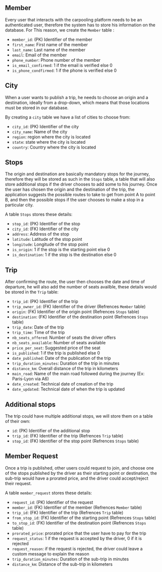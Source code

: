 ## Member

Every user that interacts with the carpooling platform needs to be an authenticated user, therefore the system has to
store his information on the database.
For This reason, we create the `Member` table :
- `member_id`: (PK) Identifier of the member
- `first_name`: First name of the member
- `last_name`: Last name of the member
- `email`:  Email of the member
- `phone_number`: Phone number of the member
- `is_email_confirmed`: 1 if the email is verified else 0
- `is_phone_condfirmed`: 1 if the phone is verified else 0

## City

When a user wants to publish a trip, he needs to choose an origin and a destination, ideally from a drop-down,
which means that those locations must be stored in our database.

By creating a `city` table we have a list of cities to choose from:
- `city_id`: (PK) Identifier of the city
- `city_name`: Name of the city
- `region`: region where the city is located
- `state`: state where the city is located
- `country`: Country where the city is located

## Stops

The origin and destination are basically mandatory stops for the journey, therefore they will be stored as such in 
the `Stops` table, a table that will also store additional stops if the driver chooses to add some to his journey.
Once the user has chosen the origin and the destination of the trip, the application suggests the possible routes to 
take to get from point A to point B, and then the possible stops if the user chooses to make a stop in a particular city.

A table `Stops` stores these details:
- `stop_id`: (PK) Identifier of the stop
- `city_id`: (FK) Identifier of the city
- `address`: Address of the stop
- `latitude`: Latitude of the stop point
- `longitude`: Longitude of the stop point
- `is_origin`: 1 if the stop is the starting point else 0
- `is_destination`: 1 if the stop is the destination else 0

## Trip

After confirming the route, the user then chooses the date and time of departure, he will also add the number of seats
availble, these details would be stored in the `Trip` table:
- `trip_id`: (PK) Identifier of the trip
- `trip_owner_id`: (FK) Identifier of the driver (Refrences `Member` table)
- `origin`: (FK) Identifier of the origin point (Refrences `Stops` table)
- `destination`: (FK) Identifier of the destination point (Refrences `Stops` table)
- `trip_date`: Date of the trip
- `trip_time`: Time of the trip
- `nb_seats_offered`: Number of seats the driver offers
- `nb_seats_available`: Number of seats available
- `price_per_seat`: Suggested price of the seat
- `is_published`: 1 if the trip is published else 0
- `date_published`: Date of the publication of the trip
- `trip_duration_minutes`: Duration of the trip in minutes
- `distance_km`: Overall distance of the trip in kilometers
- `main_road`: Name of the main road followed during the journey (Ex: Paris-Lyon via A6)
- `date_created`: Technical date of creation of the trip
- `date_updated`: Technical date of when the trip is updated

## Additional stops

The trip could have multiple additional stops, we will store them on a table of their own:
- `id`: (PK) Identifier of the additional stop
- `trip_id`: (FK) Identifier of the trip (Refrences `Trip` table)
- `stop_id`: (FK) Identifier of the stop point (Refrences `Stops` table)

## Member Request
Once a trip is published, other users could request to join, and choose one of the stops published by 
the driver as their starting point or destination, the sub-trip would have a prorated price, and the driver could 
accept/reject their request.

A table `member_request` stores these details:
- `request_id`: (PK) Identifier of the request
- `member_id`: (FK) Identifier of the member (Refrences `Member` table)
- `trip_id`: (FK) Identifier of the trip (Refrences `Trip` table)
- `from_stop_id`: (FK) Identifier of the starting point (Refrences `Stops` table)
- `to_stop_id`: (FK) Identifier of the destination point (Refrences `Stops` table)
- `prorated_price`: prorated price that the user have to pay for the trip
- `request_status`: 1 if the request is accepted by the driver, 0 if it is rejected
- `request_reason`: if the request is rejected, the driver could leave a custom message to explain the reason
- `trip_duration_minutes`: Duration of the sub-trip in minutes
- `distance_km`:  Distance of the sub-trip in kilometers

